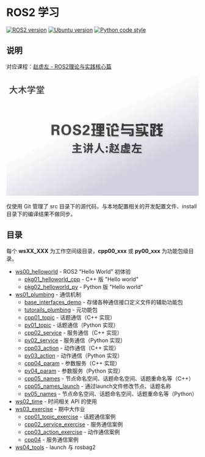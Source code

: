 # ROS2 学习

[![ROS2 version](https://img.shields.io/badge/ROS2-humble-blue)](https://docs.ros.org/en/humble/index.html)
[![Ubuntu version](https://img.shields.io/static/v1?label=Ubuntu&message=22.04&color=e95420)](https://releases.ubuntu.com/22.04/)
[![Python code style](https://img.shields.io/badge/code%20style-black-000000.svg)](https://github.com/psf/black)

## 说明

对应课程：[赵虚左 - ROS2理论与实践核心篇](https://space.bilibili.com/1101432368/channel/collectiondetail?sid=700208)

![课程封面](resources/images/course_cover.jpg)

仅使用 Git 管理了 src 目录下的源代码，与本地配置相关的开发配置文件、install 目录下的编译结果不做同步。

## 目录

每个 **wsXX_XXX** 为工作空间级目录，**cpp00_xxx** 或 **py00_xxx** 为功能包级目录。

- [ws00_helloworld](ws00_helloworld/) - ROS2 "Hello World" 初体验
  - [pkg01_helloworld_cpp](ws00_helloworld/src/pkg01_helloworld_cpp/) - C++ 版 "Hello world"
  - [pkg02_helloworld_py](ws00_helloworld/src/pkg02_helloworld_py/) - Python 版 "Hello world"
- [ws01_plumbing](ws01_plumbing/) - 通信机制
  - [base_interfaces_demo](ws01_plumbing/src/base_interfaces_demo/) - 存储各种通信接口定义文件的辅助功能包
  - [tutorails_plumbing](ws01_plumbing/src/tutorails_plumbing/) - 元功能包
  - [cpp01_topic](ws01_plumbing/src/cpp01_topic/) - 话题通信（C++ 实现）
  - [py01_topic](ws01_plumbing/src/py01_topic/) - 话题通信（Python 实现）
  - [cpp02_service](ws01_plumbing/src/cpp02_service/) - 服务通信（C++ 实现）
  - [py02_service](ws01_plumbing/src/py02_service/) - 服务通信（Python 实现）
  - [cpp03_action](ws01_plumbing/src/cpp03_action/) - 动作通信（C++ 实现）
  - [py03_action](ws01_plumbing/src/py03_action) - 动作通信（Python 实现）
  - [cpp04_param](ws01_plumbing/src/cpp04_param/) - 参数服务（C++ 实现）
  - [py04_param](ws01_plumbing/src/py04_param/) - 参数服务（Python 实现）
  - [cpp05_names](ws01_plumbing/src/cpp05_names/) - 节点命名空间、话题命名空间、话题重命名等（C++）
  - [cpp05_names_launch](ws01_plumbing/src/cpp05_names/launch/) - 通过launch文件修改节点、话题名称
  - [py05_names](ws01_plumbing/src/py05_names/) - 节点命名空间、话题命名空间、话题重命名等（Python）
- [ws02_time](ws02_time/) - 时间相关 API 的使用
- [ws03_exercise](ws03_exercise/) - 期中大作业
  - [cpp01_topic_exercise](ws03_exercise/src/cpp01_topic_exercise/) - 话题通信案例
  - [cpp02_service_exercise](ws03_exercise/src/cpp02_service_exercise/) - 服务通信案例
  - [cpp03_action_exercise](ws03_exercise/src/cpp03_action_exercise/) - 动作通信案例
  - [cpp04](ws03_exercise/src/cpp04_param_exercise/) - 服务通信案例
- [ws04_tools](ws04_tools/) - launch 与 rosbag2
